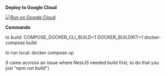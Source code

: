 **Deploy to Google Cloud**

[![Run on Google Cloud](https://deploy.cloud.run/button.svg)](https://deploy.cloud.run)

**Commands**


to build: COMPOSE_DOCKER_CLI_BUILD=1 DOCKER_BUILDKIT=1 docker-compose build

to run local: docker compose up

(I came accross an issue where NestJS needed build first, to do that you just "npm run build")
